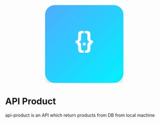 <div align="center">
  <img src="logo.svg" alt="API Product Logo" width="250"/>
</div>

# API Product
api-product is an API which return products from DB from local machine

